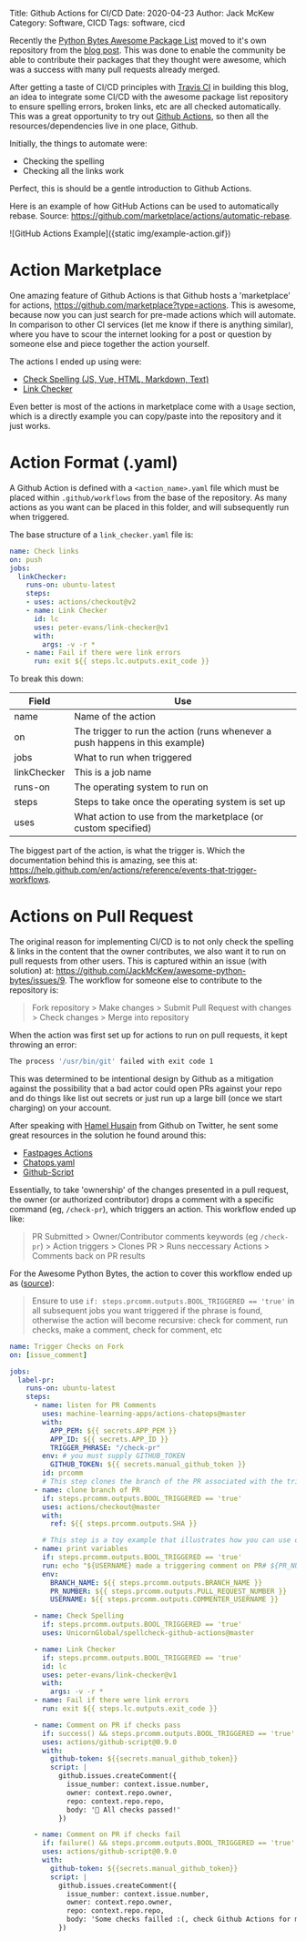 Title: Github Actions for CI/CD
Date: 2020-04-23
Author: Jack McKew
Category: Software, CICD
Tags: software, cicd

Recently the [Python Bytes Awesome Package List](https://github.com/JackMcKew/awesome-python-bytes) moved to it's own repository from the [blog post](https://jackmckew.dev/python-bytes-awesome-package-list.html#python-bytes-awesome-package-list). This was done to enable the community be able to contribute their packages that they thought were awesome, which was a success with many pull requests already merged.

After getting a taste of CI/CD principles with [Travis CI](https://travis-ci.com/) in building this blog, an idea to integrate some CI/CD with the awesome package list repository to ensure spelling errors, broken links, etc are all checked automatically. This was a great opportunity to try out [Github Actions](https://github.com/features/actions), so then all the resources/dependencies live in one place, Github.

Initially, the things to automate were:

- Checking the spelling
- Checking all the links work

Perfect, this is should be a gentle introduction to Github Actions.

Here is an example of how GitHub Actions can be used to automatically rebase. Source: <https://github.com/marketplace/actions/automatic-rebase>.

![GitHub Actions Example]({static img/example-action.gif})

# Action Marketplace

One amazing feature of Github Actions is that Github hosts a 'marketplace' for actions, <https://github.com/marketplace?type=actions>. This is awesome, because now you can just search for pre-made actions which will automate. In comparison to other CI services (let me know if there is anything similar), where you have to scour the internet looking for a post or question by someone else and piece together the action yourself.

The actions I ended up using were:

- [Check Spelling (JS, Vue, HTML, Markdown, Text)](https://github.com/marketplace/actions/check-spelling-js-vue-html-markdown-text)
- [Link Checker](https://github.com/marketplace/actions/link-checker)

Even better is most of the actions in marketplace come with a `Usage` section, which is a directly example you can copy/paste into the repository and it just works.

# Action Format (.yaml)

A Github Action is defined with a `<action_name>.yaml` file which must be placed within `.github/workflows` from the base of the repository. As many actions as you want can be placed in this folder, and will subsequently run when triggered.

The base structure of a `link_checker.yaml` file is:

``` yaml
name: Check links
on: push
jobs:
  linkChecker:
    runs-on: ubuntu-latest
    steps:
    - uses: actions/checkout@v2
    - name: Link Checker
      id: lc
      uses: peter-evans/link-checker@v1
      with:
        args: -v -r *
    - name: Fail if there were link errors
      run: exit ${{ steps.lc.outputs.exit_code }}
```

To break this down:

|Field|Use|
|---|---|
|name|Name of the action|
|on|The trigger to run the action (runs whenever a push happens in this example)|
|jobs|What to run when triggered|
|linkChecker|This is a job name|
|runs-on|The operating system to run on|
|steps|Steps to take once the operating system is set up|
|uses|What action to use from the marketplace (or custom specified)|

The biggest part of the action, is what the trigger is. Which the documentation behind this is amazing, see this at: <https://help.github.com/en/actions/reference/events-that-trigger-workflows>.

# Actions on Pull Request

The original reason for implementing CI/CD is to not only check the spelling & links in the content that the owner contributes, we also want it to run on pull requests from other users. This is captured within an issue (with solution) at: <https://github.com/JackMcKew/awesome-python-bytes/issues/9>. The workflow for someone else to contribute to the repository is:

> Fork repository > Make changes > Submit Pull Request with changes > Check changes > Merge into repository

When the action was first set up for actions to run on pull requests, it kept throwing an error:

``` bash
The process '/usr/bin/git' failed with exit code 1
```

This was determined to be intentional design by Github as a mitigation against the possibility that a bad actor could open PRs against your repo and do things like list out secrets or just run up a large bill (once we start charging) on your account.

After speaking with [Hamel Husain](https://twitter.com/HamelHusain) from Github on Twitter, he sent some great resources in the solution he found around this:

- [Fastpages Actions](https://fastpages.fast.ai/actions/markdown/2020/03/06/fastpages-actions.html)
- [Chatops.yaml](https://github.com/fastai/fastpages/blob/master/.github/workflows/chatops.yaml)
- [Github-Script](https://github.com/actions/github-script#comment-on-an-issue)

Essentially, to take 'ownership' of the changes presented in a pull request, the owner (or authorized contributor) drops a comment with a specific command (eg, `/check-pr`), which triggers an action. This workflow ended up like:

> PR Submitted > Owner/Contributor comments keywords (eg `/check-pr`) > Action triggers > Clones PR > Runs neccessary Actions > Comments back on PR results

For the Awesome Python Bytes, the action to cover this workflow ended up as ([source](https://github.com/JackMcKew/awesome-python-bytes/blob/master/.github/workflows/chatops.yaml)):

> Ensure to use `if: steps.prcomm.outputs.BOOL_TRIGGERED == 'true'` in all subsequent jobs you want triggered if the phrase is found, otherwise the action will become recursive: check for comment, run checks, make a comment, check for comment, etc

``` yaml
name: Trigger Checks on Fork
on: [issue_comment]

jobs:
  label-pr:
    runs-on: ubuntu-latest
    steps:
      - name: listen for PR Comments
        uses: machine-learning-apps/actions-chatops@master
        with:
          APP_PEM: ${{ secrets.APP_PEM }}
          APP_ID: ${{ secrets.APP_ID }}
          TRIGGER_PHRASE: "/check-pr"
        env: # you must supply GITHUB_TOKEN
          GITHUB_TOKEN: ${{ secrets.manual_github_token }}
        id: prcomm
        # This step clones the branch of the PR associated with the triggering phrase, but only if it is triggered.
      - name: clone branch of PR
        if: steps.prcomm.outputs.BOOL_TRIGGERED == 'true'
        uses: actions/checkout@master
        with:
          ref: ${{ steps.prcomm.outputs.SHA }}

        # This step is a toy example that illustrates how you can use outputs from the pr-command action
      - name: print variables
        if: steps.prcomm.outputs.BOOL_TRIGGERED == 'true'
        run: echo "${USERNAME} made a triggering comment on PR# ${PR_NUMBER} for ${BRANCH_NAME}"
        env:
          BRANCH_NAME: ${{ steps.prcomm.outputs.BRANCH_NAME }}
          PR_NUMBER: ${{ steps.prcomm.outputs.PULL_REQUEST_NUMBER }}
          USERNAME: ${{ steps.prcomm.outputs.COMMENTER_USERNAME }}

      - name: Check Spelling
        if: steps.prcomm.outputs.BOOL_TRIGGERED == 'true'
        uses: UnicornGlobal/spellcheck-github-actions@master

      - name: Link Checker
        if: steps.prcomm.outputs.BOOL_TRIGGERED == 'true'
        id: lc
        uses: peter-evans/link-checker@v1
        with:
          args: -v -r *
      - name: Fail if there were link errors
        run: exit ${{ steps.lc.outputs.exit_code }}

      - name: Comment on PR if checks pass
        if: success() && steps.prcomm.outputs.BOOL_TRIGGERED == 'true'
        uses: actions/github-script@0.9.0
        with:
          github-token: ${{secrets.manual_github_token}}
          script: |
            github.issues.createComment({
              issue_number: context.issue.number,
              owner: context.repo.owner,
              repo: context.repo.repo,
              body: '👋 All checks passed!'
            })

      - name: Comment on PR if checks fail
        if: failure() && steps.prcomm.outputs.BOOL_TRIGGERED == 'true'
        uses: actions/github-script@0.9.0
        with:
          github-token: ${{secrets.manual_github_token}}
          script: |
            github.issues.createComment({
              issue_number: context.issue.number,
              owner: context.repo.owner,
              repo: context.repo.repo,
              body: 'Some checks failled :(, check Github Actions for more details.'
            })

```
